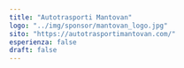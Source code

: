 ```yaml
---
title: "Autotrasporti Mantovan"
logo: "../img/sponsor/mantovan_logo.jpg"
sito: "https://autotrasportimantovan.com/"
esperienza: false
draft: false
---
```


  

  